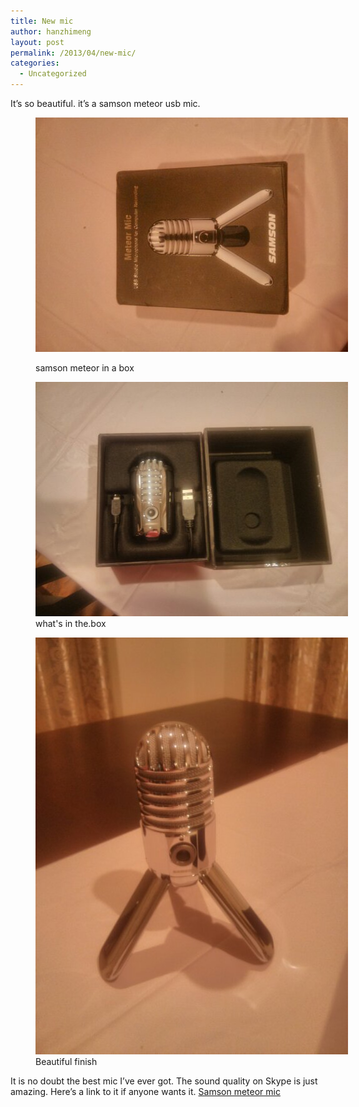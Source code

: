 ```yaml
---
title: New mic
author: hanzhimeng
layout: post
permalink: /2013/04/new-mic/
categories:
  - Uncategorized
---
```

It&#8217;s so beautiful. it&#8217;s a samson meteor usb mic.<figure style="width: 500px;" class="wp-caption alignnone">

[<img title="IMG_20130412_182631.jpg" class="alignnone size-full" alt="image" src="/images/uploads/2013/04/wpid-IMG_20130412_182631.jpg" />][1]<figcaption class="wp-caption-text">samson meteor in a box</figcaption></figure> <figure style="width: 500px;" class="wp-caption alignnone">[<img title="IMG_20130412_182658.jpg" class="alignnone size-full" alt="image" src="/images/uploads/2013/04/wpid-IMG_20130412_182658.jpg" />][2]<figcaption class="wp-caption-text">what's in the.box</figcaption></figure> <figure style="width: 500px;" class="wp-caption alignnone">[<img title="IMG_20130412_183011.jpg" class="alignnone size-full" alt="image" src="/images/uploads/2013/04/wpid-IMG_20130412_183011.jpg" />][3]<figcaption class="wp-caption-text">Beautiful finish</figcaption></figure> 

It is no doubt the best mic I&#8217;ve ever got. The sound quality on Skype is just amazing. Here&#8217;s a link to it if anyone wants it. [Samson meteor mic][4]

 [1]: /images/uploads/2013/04/wpid-IMG_20130412_182631.jpg
 [2]: /images/uploads/2013/04/wpid-IMG_20130412_182658.jpg
 [3]: /images/uploads/2013/04/wpid-IMG_20130412_183011.jpg
 [4]: http://www.samsontech.com/samson/products/microphones/usb-microphones/meteormic/
